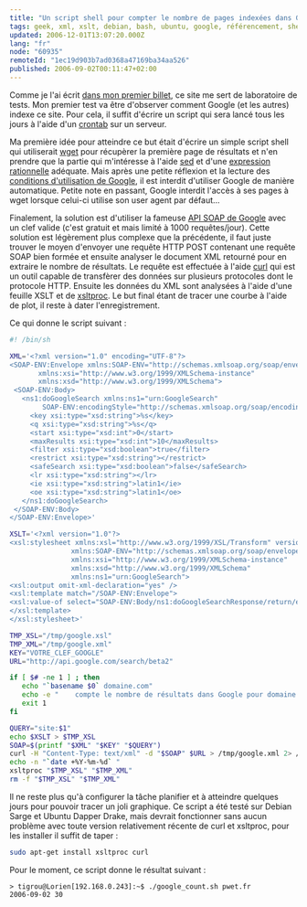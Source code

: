 ```yaml
---
title: "Un script shell pour compter le nombre de pages indexées dans Google"
tags: geek, xml, xslt, debian, bash, ubuntu, google, référencement, shell
updated: 2006-12-01T13:07:20.000Z
lang: "fr"
node: "60935"
remoteId: "1ec19d903b7ad0368a47169ba34aa526"
published: 2006-09-02T00:11:47+02:00
---
```

 
Comme je l'ai écrit [dans mon premier billet](/post/ouverture), ce site me sert de laboratoire de tests. Mon premier test va être d'observer comment Google (et les autres) indexe ce site. Pour cela, il suffit d'écrire un script qui sera lancé tous les jours à l'aide d'un [crontab](http://pwet.fr/man/linux/formats/crontab) sur un serveur.

 
Ma première idée pour atteindre ce but était d'écrire un simple script shell qui utiliserait [wget](http://pwet.fr/man/linux/commandes/wget) pour récupèrer la première page de résultats et n'en prendre que la partie qui m'intéresse à l'aide [sed](http://pwet.fr/man/linux/commandes/sed__1) et d'une [expression rationnelle](http://pwet.fr/man/linux/conventions/regex) adéquate. Mais après une petite réflexion et la lecture des [conditions d'utilisation de Google](http://www.google.fr/accounts/TOS), il est interdit d'utiliser Google de manière automatique. Petite note en passant, Google interdit l'accès à ses pages à wget lorsque celui-ci utilise son user agent par défaut...

 
Finalement, la solution est d'utiliser la fameuse [API SOAP de Google](http://www.google.com/apis/) avec un clef valide (c'est gratuit et mais limité à 1000 requêtes/jour). Cette solution est légèrement plus complexe que la précédente, il faut juste trouver le moyen d'envoyer une requête HTTP POST contenant une requête SOAP bien formée et ensuite analyser le document XML retourné pour en extraire le nombre de résultats. Le requête est effectuée à l'aide [curl](http://pwet.fr/man/linux/commandes/curl) qui est un outil capable de transfèrer des données sur plusieurs protocoles dont le protocole HTTP. Ensuite les données du XML sont analysées à l'aide d'une feuille XSLT et de [xsltproc](http://pwet.fr/man/linux/commandes/xsltproc). Le but final étant de tracer une courbe à l'aide de plot, il reste à dater l'enregistrement.

 
Ce qui donne le script suivant :

 ``` bash
#! /bin/sh

XML='<?xml version="1.0" encoding="UTF-8"?>
<SOAP-ENV:Envelope xmlns:SOAP-ENV="http://schemas.xmlsoap.org/soap/envelope/"
        xmlns:xsi="http://www.w3.org/1999/XMLSchema-instance"
        xmlns:xsd="http://www.w3.org/1999/XMLSchema">
  <SOAP-ENV:Body>
    <ns1:doGoogleSearch xmlns:ns1="urn:GoogleSearch" 
         SOAP-ENV:encodingStyle="http://schemas.xmlsoap.org/soap/encoding/">
      <key xsi:type="xsd:string">%s</key>
      <q xsi:type="xsd:string">%s</q>
      <start xsi:type="xsd:int">0</start>
      <maxResults xsi:type="xsd:int">10</maxResults>
      <filter xsi:type="xsd:boolean">true</filter>
      <restrict xsi:type="xsd:string"></restrict>
      <safeSearch xsi:type="xsd:boolean">false</safeSearch>
      <lr xsi:type="xsd:string"></lr>
      <ie xsi:type="xsd:string">latin1</ie>
      <oe xsi:type="xsd:string">latin1</oe>
    </ns1:doGoogleSearch>
  </SOAP-ENV:Body>
</SOAP-ENV:Envelope>'

XSLT='<?xml version="1.0"?>
<xsl:stylesheet xmlns:xsl="http://www.w3.org/1999/XSL/Transform" version="1.0"
                xmlns:SOAP-ENV="http://schemas.xmlsoap.org/soap/envelope/"
                xmlns:xsi="http://www.w3.org/1999/XMLSchema-instance"
                xmlns:xsd="http://www.w3.org/1999/XMLSchema"
                xmlns:ns1="urn:GoogleSearch">
<xsl:output omit-xml-declaration="yes" /> 
<xsl:template match="/SOAP-ENV:Envelope">
<xsl:value-of select="SOAP-ENV:Body/ns1:doGoogleSearchResponse/return/estimatedTotalResultsCount/text()" />
</xsl:template>
</xsl:stylesheet>'

TMP_XSL="/tmp/google.xsl"
TMP_XML="/tmp/google.xml"
KEY="VOTRE_CLEF_GOOGLE"
URL="http://api.google.com/search/beta2"

if [ $# -ne 1 ] ; then
    echo "`basename $0` domaine.com"
    echo -e "    compte le nombre de résultats dans Google pour domaine.com"
    exit 1
fi

QUERY="site:$1"
echo $XSLT > $TMP_XSL
SOAP=$(printf "$XML" "$KEY" "$QUERY")
curl -H "Content-Type: text/xml" -d "$SOAP" $URL > /tmp/google.xml 2> /dev/null
echo -n "`date +%Y-%m-%d` "
xsltproc "$TMP_XSL" "$TMP_XML"
rm -f "$TMP_XSL" "$TMP_XML"
```

 
Il ne reste plus qu'à configurer la tâche planifier et à atteindre quelques jours pour pouvoir tracer un joli graphique. Ce script a été testé sur Debian Sarge et Ubuntu Dapper Drake, mais devrait fonctionner sans aucun problème avec toute version relativement récente de curl et xsltproc, pour les installer il suffit de taper :

 ``` bash
sudo apt-get install xsltproc curl
```

 
Pour le moment, ce script donne le résultat suivant :

 ``` 
> tigrou@Lorien[192.168.0.243]:~$ ./google_count.sh pwet.fr
2006-09-02 30
```

